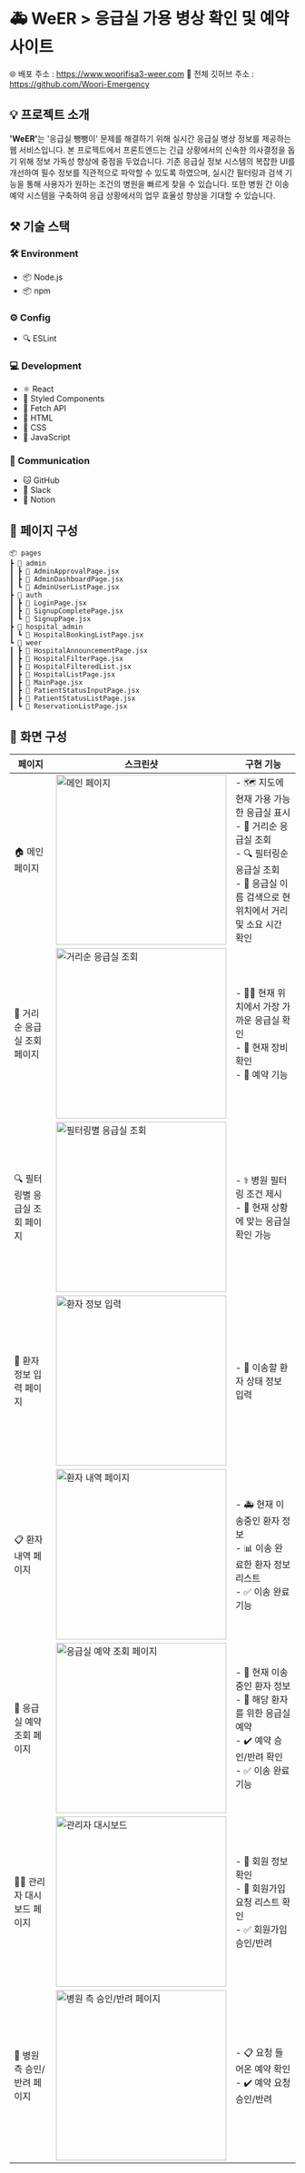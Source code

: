 # 🚑 WeER > 응급실 가용 병상 확인 및 예약 사이트

🌐 배포 주소 : https://www.woorifisa3-weer.com
📁 전체 깃허브 주소 : https://github.com/Woori-Emergency

## 💡 프로젝트 소개

<b>'WeER'</b>는 '응급실 뺑뺑이' 문제를 해결하기 위해 실시간 응급실 병상 정보를 제공하는 웹 서비스입니다. 본 프로젝트에서 프론트엔드는 긴급 상황에서의 신속한 의사결정을 돕기 위해 정보 가독성 향상에 중점을 두었습니다. 기존 응급실 정보 시스템의 복잡한 UI를 개선하여 필수 정보를 직관적으로 파악할 수 있도록 하였으며, 실시간 필터링과 검색 기능을 통해 사용자가 원하는 조건의 병원을 빠르게 찾을 수 있습니다. 또한 병원 간 이송 예약 시스템을 구축하여 응급 상황에서의 업무 효율성 향상을 기대할 수 있습니다.

## ⚒️ 기술 스택

### 🛠️ Environment
- 📦 Node.js
- 📦 npm

### ⚙️ Config
- 🔍 ESLint

### 💻 Development
- ⚛️ React
- 🎨 Styled Components
- 🔄 Fetch API
- 📄 HTML
- 🎯 CSS
- 💫 JavaScript

### 🤝 Communication
- 🐱 GitHub
- 💬 Slack
- 📝 Notion

## 📁 페이지 구성

```
📦 pages
┣ 📂 admin
┃ ┣ 📜 AdminApprovalPage.jsx
┃ ┣ 📜 AdminDashboardPage.jsx
┃ ┗ 📜 AdminUserListPage.jsx
┣ 📂 auth
┃ ┣ 📜 LoginPage.jsx
┃ ┣ 📜 SignupCompletePage.jsx
┃ ┗ 📜 SignupPage.jsx
┣ 📂 hospital_admin
┃ ┗ 📜 HospitalBookingListPage.jsx
┗ 📂 weer
┃ ┣ 📜 HospitalAnnouncementPage.jsx
┃ ┣ 📜 HospitalFilterPage.jsx
┃ ┣ 📜 HospitalFilteredList.jsx
┃ ┣ 📜 HospitalListPage.jsx
┃ ┣ 📜 MainPage.jsx
┃ ┣ 📜 PatientStatusInputPage.jsx
┃ ┣ 📜 PatientStatusListPage.jsx
┃ ┗ 📜 ReservationListPage.jsx
```

## 📱 화면 구성

| 페이지 | 스크린샷 | 구현 기능 |
|---------------------------|--------------------------|--------------------------|
| 🏠 메인 페이지 | <img src="https://github.com/user-attachments/assets/8e04f9ad-d34e-4d98-a24d-5aa860cc9e3b" width="300" alt="메인 페이지"/> | - 🗺️ 지도에 현재 가용 가능한 응급실 표시 <br>- 📍 거리순 응급실 조회<br>- 🔍 필터링순 응급실 조회<br> - 🏥 응급실 이름 검색으로 현 위치에서 거리 및 소요 시간 확인 |
| 📍 거리순 응급실 조회 페이지| <img src="https://github.com/user-attachments/assets/599e05fc-58b0-4efa-b5e8-80c31b4e227b" width="300" alt="거리순 응급실 조회"/> | - 🚶‍♂️ 현재 위치에서 가장 가까운 응급실 확인 <br>- 🔧 현재 장비 확인<br> - 📅 예약 기능 |
| 🔍 필터링별 응급실 조회 페이지| <img src="https://github.com/user-attachments/assets/348197cd-4690-41dd-9a86-9d2dc86c9ee1" width="300" alt="필터링별 응급실 조회"/> | - ⚕️ 병원 필터링 조건 제시<br>- 🏥 현재 상황에 맞는 응급실 확인 가능 |
| 👤 환자 정보 입력 페이지 | <img src="https://github.com/user-attachments/assets/ba545f3b-c18a-49c8-aa7a-9def84c9eef9" width="300" alt="환자 정보 입력"/> | - 📝 이송할 환자 상태 정보 입력 |
| 📋 환자 내역 페이지 | <img src="https://github.com/user-attachments/assets/97b329f6-da32-4f67-84f2-0195b5e1c6b3" width="300" alt="환자 내역 페이지"/> | - 🚑 현재 이송중인 환자 정보<br>- 📊 이송 완료한 환자 정보 리스트 <br>- ✅ 이송 완료 기능|
| 📅 응급실 예약 조회 페이지 | <img src="https://github.com/user-attachments/assets/dad8ff2f-ce35-4431-b319-219ca50d939f" width="300" alt="응급실 예약 조회 페이지"/> | - 🏃 현재 이송중인 환자 정보<br>- 🔖 해당 환자를 위한 응급실 예약<br>- ✔️ 예약 승인/반려 확인<br> - ✅ 이송 완료 기능 |
| 👨‍💼 관리자 대시보드 페이지 | <img src="https://github.com/user-attachments/assets/9c96b1cd-88a7-4dca-9ba8-479c37abc651" width="300" alt="관리자 대시보드"/> | - 👥 회원 정보 확인 <br>- 📝 회원가입 요청 리스트 확인 <br>- ✅ 회원가입 승인/반려 |
| 🏥 병원 측 승인/반려 페이지 | <img src="https://github.com/user-attachments/assets/8f103fcf-2f19-4223-9620-655e9e5eeb09" width="300" alt="병원 측 승인/반려 페이지"/> | - 📋 요청 들어온 예약 확인<br>- ✔️ 예약 요청 승인/반려 |